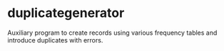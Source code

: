 # duplicategenerator

Auxiliary program to create records using various frequency tables and introduce duplicates with errors.